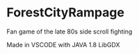 # ForestCityRampage
Fan game of the late 80s side scroll fighting

Made in VSCODE with JAVA 1.8 
LibGDX

